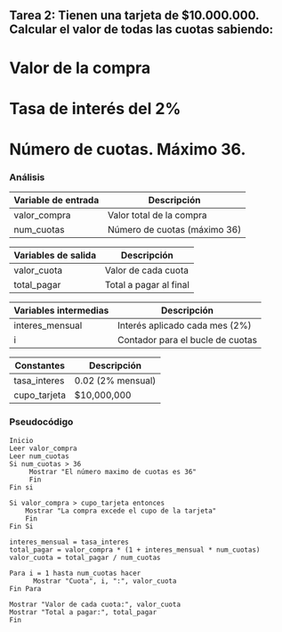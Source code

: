 ## Tarea 2: Tienen una tarjeta de $10.000.000. Calcular el valor de todas las cuotas sabiendo:
# Valor de la compra
# Tasa de interés del 2%
# Número de cuotas. Máximo 36. 

### Análisis

| Variable de entrada | Descripción                        |
|---------------------|------------------------------------|
| valor_compra        | Valor total de la compra           |
| num_cuotas          | Número de cuotas (máximo 36)       |

| Variables de salida | Descripción                        |
|---------------------|------------------------------------|
| valor_cuota         | Valor de cada cuota                |
| total_pagar         | Total a pagar al final             |

| Variables intermedias | Descripción                      |
|-----------------------|----------------------------------|
| interes_mensual       | Interés aplicado cada mes (2%)   |
| i                     | Contador para el bucle de cuotas |

| Constantes            | Descripción                      |
|-----------------------|----------------------------------|
| tasa_interes          | 0.02 (2% mensual)                |
| cupo_tarjeta          | $10,000,000                      |

### Pseudocódigo

``````
Inicio
Leer valor_compra
Leer num_cuotas
Si num_cuotas > 36
     Mostrar "El número maximo de cuotas es 36"
     Fin
Fin si

Si valor_compra > cupo_tarjeta entonces
    Mostrar "La compra excede el cupo de la tarjeta"
    Fin
Fin Si

interes_mensual = tasa_interes
total_pagar = valor_compra * (1 + interes_mensual * num_cuotas)
valor_cuota = total_pagar / num_cuotas

Para i = 1 hasta num_cuotas hacer  
      Mostrar "Cuota", i, ":", valor_cuota  
Fin Para 

Mostrar "Valor de cada cuota:", valor_cuota
Mostrar "Total a pagar:", total_pagar
Fin